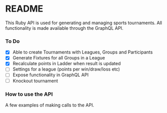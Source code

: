 # README

This Ruby API is used for generating and managing sports tournaments.
All functionality is made available through the GraphQL API. 

### To Do

- [x] Able to create Tournaments with Leagues, Groups and Participants
- [x] Generate Fixtures for all Groups in a League
- [x] Recalculate points in Ladder when result is updated
- [ ] Settings for a league (points per win/draw/loss etc)
- [ ] Expose functionality in GraphQL API
- [ ] Knockout tournament

### How to use the API
A few examples of making calls to the API.

